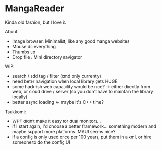 # MangaReader
Kinda old fashion, but I love it.

About:
 - Image browser. Minimalist, like any good manga websites
 - Mouse do everything
 - Thumbs up
 - Drop file / Mini directory navigator

WIP:
 - search / add tag / filter (cmd only currently)
 - need beter navigation when local library gets HUGE
 - some hack-ish web capability would be nice?  ->  either directly from web, or cloud drive / server (so you don't have to maintain the library locally)
 - better async loading  <-  maybe it's C++ time?

Tsukkomi:
 - WPF didn't make it easy for dual monitors...
 - if I start again, I'd choose a better framework... something modern and maybe support more platforms. MAUI seems nice?
 - if a config is only used once per 100 years, put them in a xml, or hire someone to do the config UI



